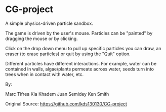 # CG-project

A simple physics-driven particle sandbox. 

The game is driven by the user's mouse. Particles can be "painted" by dragging the mouse or by clicking.  

Click on the drop down menu to pull up specific particles you can draw, an eraser (to erase particles) or quit by using the "Quit" option.

Different particles have different interactions. For example, water can be contained in walls, algae/plants permeate across water, seeds turn into trees when in contact with water, etc. 

By: 

Marc Tifrea
Kia Khadem
Juan Semidey
Ken Smith

Original Source: https://github.com/kds130130/CG-project
